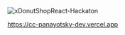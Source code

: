 ![xDonutShopReact-Hackaton](https://user-images.githubusercontent.com/104060829/209506489-17b46a0e-6b3f-41e8-b30e-e9f74481171b.PNG)

https://cc-panayotsky-dev.vercel.app
